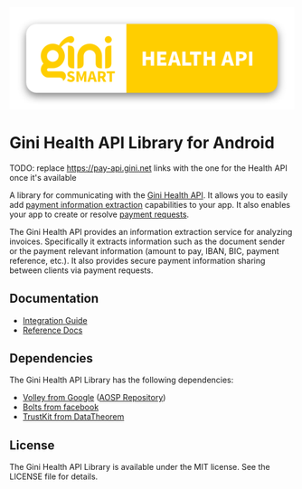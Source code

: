 ![Gini Health API Library for Android](./logo.png)

Gini Health API Library for Android
===================================

TODO: replace https://pay-api.gini.net links with the one for the Health API once it's available

A library for communicating with the [Gini Health API](https://pay-api.gini.net/documentation/). It allows you to easily add
[payment information extraction](https://pay-api.gini.net/documentation/#document-extractions-for-payment) capabilities
to your app. It also enables your app to create or resolve [payment requests](https://pay-api.gini.net/documentation/#payments).

The Gini Health API provides an information extraction service for analyzing invoices. Specifically it extracts information
such as the document sender or the payment relevant information (amount to pay, IBAN, BIC, payment reference, etc.).
It also provides secure payment information sharing between clients via payment requests.

Documentation
-------------

* [Integration Guide](http://developer.gini.net/gini-mobile-android/health-api-library/html/)
* [Reference Docs](http://developer.gini.net/gini-mobile-android/health-api-library/dokka/index.html)

Dependencies
------------

The Gini Health API Library has the following dependencies:

* [Volley from Google](http://developer.android.com/training/volley/index.html) ([AOSP Repository](https://android.googlesource.com/platform/frameworks/volley))
* [Bolts from facebook](https://github.com/BoltsFramework/Bolts-Android)
* [TrustKit from DataTheorem](https://github.com/datatheorem/TrustKit-Android)

License
-------

The Gini Health API Library is available under the MIT license. See the LICENSE file for details.
